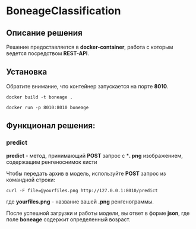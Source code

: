 # BoneageClassification
## Описание решения


Решение предоставляется в **docker-container**, работа с которым ведется посредством **REST-API**. 


## Установка
Обратите внимание, что контейнер запускается на порте **8010**.


```
docker build -t boneage .
```


```
docker run -p 8010:8010 boneage
```


## Функционал решения:


### **predict**
**predict** - метод, принимающий **POST** запрос с ***. png** изображением, содержащим ренгеноснимок кисти

        
Чтобы передать архив в модель, используйте **POST** запрос из командной строки:

```
curl -F file=@yourfiles.png http://127.0.0.1:8010/predict
```
где **yourfiles.png** - название вашей **.png** ренгенограммы.


После успешной загрузки и работы модели, вы ответ в форме **json**, где поле **boneage** содержит определенный возраст.
